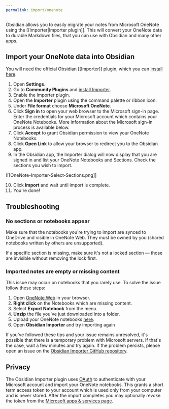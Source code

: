 ```yaml
---
permalink: import/onenote
---
```

Obsidian allows you to easily migrate your notes from Microsoft OneNote using the [[Importer|Importer plugin]]. This will convert your OneNote data to durable Markdown files, that you can use with Obsidian and many other apps.

## Import your OneNote data into Obsidian

You will need the official Obsidian [[Importer]] plugin, which you can [install here](obsidian://show-plugin?id=obsidian-importer).

1. Open **Settings**.
2. Go to **Community Plugins** and [install Importer](obsidian://show-plugin?id=obsidian-importer).
3. Enable the Importer plugin.
4. Open the **Importer** plugin using the command palette or ribbon icon.
5. Under **File format** choose **Microsoft OneNote**.
6. Click **Sign in** to open your web browser to the Microsoft sign-in page. Enter the credentials for your Microsoft account which contains your OneNote Notebooks. More information about the Microsoft sign-in process is available below.
7. Click **Accept** to grant Obsidian permission to view your OneNote Notebooks.
8. Click **Open Link** to allow your browser to redirect you to the Obsidian app.
9. In the Obsidian app, the Importer dialog will now display that you are signed in and list your OneNote Notebooks and Sections. Check the sections you wish to import.

![[OneNote-Importer-Select-Sections.png]]

10. Click **Import** and wait until import is complete.
11. You're done!

## Troubleshooting

### No sections or notebooks appear

Make sure that the notebooks you're trying to import are synced to OneDrive and visible in OneNote Web. They must be owned by you (shared notebooks written by others are unsupported).

If a specific section is missing, make sure it's not a locked section — those are invisible without removing the lock first.

### Imported notes are empty or missing content

This issue may occur on notebooks that you rarely use. To solve the issue follow these steps:

1. Open [OneNote Web](https://onenote.com/notebooks) in your browser.
2. **Right click** on the Notebooks which are missing content.
3. Select **Export Notebook** from the menu.
4. **Unzip** the file you've just downloaded into a folder.
5. Upload your OneNote notebooks [here](https://www.onenote.com/notebooks/exportimport?toImport=true).
6. Open **Obsidian Importer** and try importing again

If you've followed these tips and your issue remains unresolved, it's possible that there is a temporary problem with Microsoft servers. If that's the case, wait a few minutes and try again. If the problem persists, please open an issue on the [Obsidian Importer GitHub repository](https://github.com/obsidianmd/obsidian-importer/issues).

## Privacy

The Obsidian Importer plugin uses [OAuth](https://learn.microsoft.com/en-us/azure/active-directory/develop/v2-oauth2-auth-code-flow) to authenticate with your Microsoft account and import your OneNote notebooks. This grants a short term access token to your account which is used only from your computer and is never stored. After the import completes you may optionally revoke the token from the [Microsoft apps & services page](https://account.live.com/consent/Manage). 
